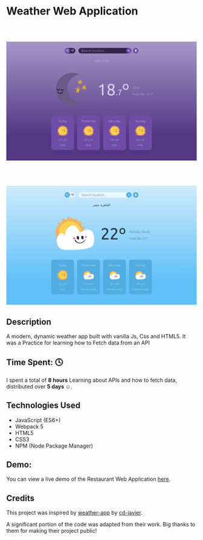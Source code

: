 # Weather Web Application

<p align="center"
style="margin-top:64px;">
<img src="./weather-app-night.png">
<br>
</p>

<p align="center"
style="margin-top:64px;">
<img src="./weather-app.png">
<br>
</p>

## Description

A modern, dynamic weather app built with vanilla Js, Css and HTML5.
It was a Practice for learning how to Fetch data from an API

## Time Spent: 🕓

I spent a total of **8 hours** Learning about APIs and how to fetch data, distributed over **5 days ☺️**.

## Technologies Used

- JavaScript (ES6+)
- Webpack 5
- HTML5
- CSS3
- NPM (Node Package Manager)

## Demo:

You can view a live demo of the Restaurant Web Application [here](https://hayam999.github.io/weather-app/).

## Credits

This project was inspired by [weather-app](https://github.com/cd-javier/weather-app) by [cd-javier](https://github.com/cd-javier).

A significant portion of the code was adapted from their work. Big thanks to them for making their project public!
